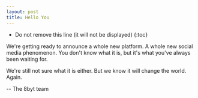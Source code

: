 ```yaml
---
layout: post
title: Hello You
---
```


* Do not remove this line (it will not be displayed) 
{:toc}

We're getting ready to announce a whole new platform.
A whole new social media phenomenon.
You don't know what it is, but it's what you've always been waiting for.

We're still not sure what it is either.
But we know it will change the world.
Again.

-- The 8byt team
